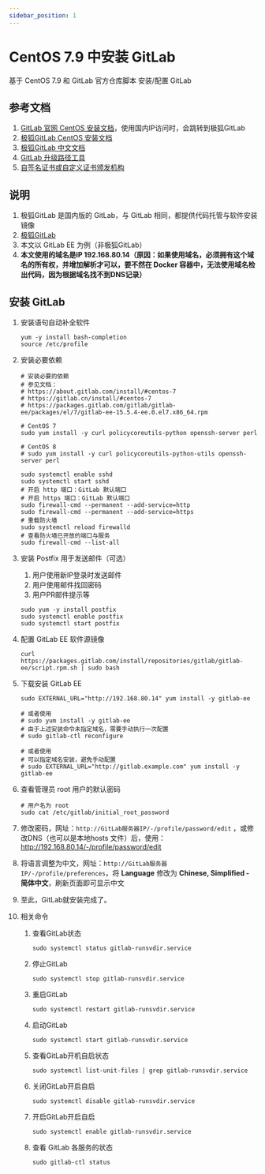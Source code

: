 ```yaml
---
sidebar_position: 1
---
```


# CentOS 7.9 中安装 GitLab

基于 CentOS 7.9 和 GitLab 官方仓库脚本 安装/配置 GitLab

## 参考文档

1. [GitLab 官网 CentOS 安装文档](https://about.gitlab.com/install/#centos-7)，使用国内IP访问时，会跳转到极狐GitLab
2. [极狐GitLab CentOS 安装文档](https://gitlab.cn/install/#centos-7)
3. [极狐GitLab 中文文档](https://docs.gitlab.cn)
4. [GitLab 升级路径工具](https://gitlab-com.gitlab.io/support/toolbox/upgrade-path/)
5. [自签名证书或自定义证书颁发机构](https://docs.gitlab.cn/runner/configuration/tls-self-signed.html)

## 说明

1. 极狐GitLab 是国内版的 GitLab，与 GitLab 相同，都提供代码托管与软件安装镜像
2. [极狐GitLab](https://jihulab.com)
3. 本文以 GitLab EE 为例（非极狐GitLab）
4. **本文使用的域名是IP 192.168.80.14（原因：如果使用域名，必须拥有这个域名的所有权，并增加解析才可以，要不然在 Docker
   容器中，无法使用域名检出代码，因为根据域名找不到DNS记录）**

## 安装 GitLab

1. 安装语句自动补全软件

   ```shell
   yum -y install bash-completion
   source /etc/profile
   ```

2. 安装必要依赖

   ```shell
   # 安装必要的依赖
   # 参见文档：
   # https://about.gitlab.com/install/#centos-7
   # https://gitlab.cn/install/#centos-7
   # https://packages.gitlab.com/gitlab/gitlab-ee/packages/el/7/gitlab-ee-15.5.4-ee.0.el7.x86_64.rpm
   
   # CentOS 7
   sudo yum install -y curl policycoreutils-python openssh-server perl 
   
   # CentOS 8
   # sudo yum install -y curl policycoreutils-python-utils openssh-server perl
   
   sudo systemctl enable sshd 
   sudo systemctl start sshd 
   # 开启 http 端口：GitLab 默认端口
   # 开启 https 端口：GitLab 默认端口
   sudo firewall-cmd --permanent --add-service=http 
   sudo firewall-cmd --permanent --add-service=https 
   # 重载防火墙
   sudo systemctl reload firewalld
   # 查看防火墙已开放的端口与服务
   sudo firewall-cmd --list-all
   ```

3. 安装 Postfix 用于发送邮件（可选）
    1. 用户使用新IP登录时发送邮件
    2. 用户使用邮件找回密码
    3. 用户PR邮件提示等

   ```shell
   sudo yum -y install postfix
   sudo systemctl enable postfix
   sudo systemctl start postfix
   ```

4. 配置 GitLab EE 软件源镜像

   ```shell
   curl https://packages.gitlab.com/install/repositories/gitlab/gitlab-ee/script.rpm.sh | sudo bash
   ```

5. 下载安装 GitLab EE

   ```shell
   sudo EXTERNAL_URL="http://192.168.80.14" yum install -y gitlab-ee
   
   # 或者使用
   # sudo yum install -y gitlab-ee
   # 由于上述安装命令未指定域名，需要手动执行一次配置
   # sudo gitlab-ctl reconfigure
   
   # 或者使用
   # 可以指定域名安装，避免手动配置
   # sudo EXTERNAL_URL="http://gitlab.example.com" yum install -y gitlab-ee
   ```

6. 查看管理员 root 用户的默认密码

   ```shell
   # 用户名为 root
   sudo cat /etc/gitlab/initial_root_password
   ```

7. 修改密码，网址：`http://GitLab服务器IP/-/profile/password/edit` ，或修改DNS（也可以是本地hosts
   文件）后，使用： http://192.168.80.14/-/profile/password/edit
8. 将语言调整为中文，网址：`http://GitLab服务器IP/-/profile/preferences`，将 **Language** 修改为 **Chinese, Simplified -
   简体中文**，刷新页面即可显示中文
9. 至此，GitLab就安装完成了。
10. 相关命令
    1. 查看GitLab状态
        ```shell
        sudo systemctl status gitlab-runsvdir.service
        ```

    2. 停止GitLab

        ```shell
        sudo systemctl stop gitlab-runsvdir.service
        ```

    3. 重启GitLab

        ```shell
        sudo systemctl restart gitlab-runsvdir.service
        ```

    4. 启动GitLab

        ```shell
        sudo systemctl start gitlab-runsvdir.service
        ```

    5. 查看GitLab开机自启状态

        ```shell
        sudo systemctl list-unit-files | grep gitlab-runsvdir.service
        ```

    6. 关闭GitLab开启自启

        ```shell
        sudo systemctl disable gitlab-runsvdir.service
        ```

    7. 开启GitLab开启自启

        ```shell
        sudo systemctl enable gitlab-runsvdir.service
        ```

    8. 查看 GitLab 各服务的状态

        ```shell
        sudo gitlab-ctl status
        ```
